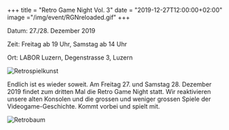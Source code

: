 
+++
title = "Retro Game Night Vol. 3"
date = "2019-12-27T12:00:00+02:00"
image ="/img/event/RGNreloaded.gif"
+++

Datum: 27./28. Dezember 2019

Zeit: Freitag ab 19 Uhr, Samstag ab 14 Uhr

Ort: LABOR Luzern, Degenstrasse 3, Luzern

<img src="/img/event/RGNreloaded_a.jpg" alt="Retrospielkunst">

Endlich ist es wieder soweit. Am Freitag 27. und Samstag 28. Dezember 2019 findet zum dritten Mal die Retro Game Night statt. Wir reaktivieren unsere alten Konsolen und die grossen und weniger grossen Spiele der Videogame-Geschichte. Kommt vorbei und spielt mit.

<img src="/img/event/RGNreloaded_b.jpg" alt="Retrobaum">
